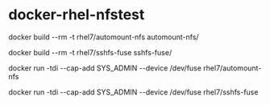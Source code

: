 # docker-rhel-nfstest
docker build --rm -t rhel7/automount-nfs automount-nfs/

docker build --rm -t rhel7/sshfs-fuse sshfs-fuse/


docker run -tdi --cap-add SYS_ADMIN --device /dev/fuse rhel7/automount-nfs

docker run -tdi --cap-add SYS_ADMIN --device /dev/fuse rhel7/sshfs-fuse
